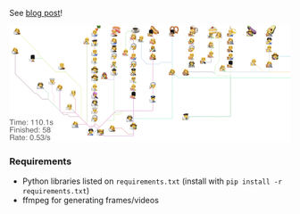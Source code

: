 See [blog post](https://erikbern.com/2019/10/16/buffet-lines-are-terrible.html)!

![pic](animation.gif)

### Requirements
- Python libraries listed on `requirements.txt` (install with `pip install -r requirements.txt`)
- ffmpeg for generating frames/videos 
